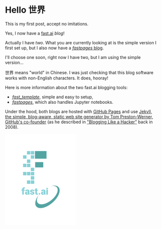 # Hello 世界

This is my first post, accept no imitations.

Yes, I now have a [fast.ai](https://www.fast.ai) *blog*!

Actually I have _two_. What you are currently looking at is the simple version I first set up, but I also now have a [_fastpages_ blog](http://kaicarver.github.io/fastai).

I'll choose one soon, right now I have two, but I am using the simple version...

世界 means "world" in Chinese. I was just checking that this blog software works with non-English characters. It does, hooray!

Here is more information about the two fast.ai blogging tools:
* [_fast_template_](https://www.fast.ai/2020/01/16/fast_template/), simple and easy to setup,
* [_fastpages_](https://fastpages.fast.ai/fastpages/jupyter/2020/02/21/introducing-fastpages.html), which also handles Jupyter notebooks.

Under the hood, both blogs are hosted with [GitHub Pages](https://pages.github.com/) and use [Jekyll, the simple, blog-aware, static web site generator by Tom Preston-Werner, GitHub's co-founder](https://docs.github.com/en/github/working-with-github-pages/setting-up-a-github-pages-site-with-jekyll) (as he described in ["Blogging Like a Hacker"](https://tom.preston-werner.com/2008/11/17/blogging-like-a-hacker.html) back in 2008).

![Image of fast.ai logo](images/logo.png)
